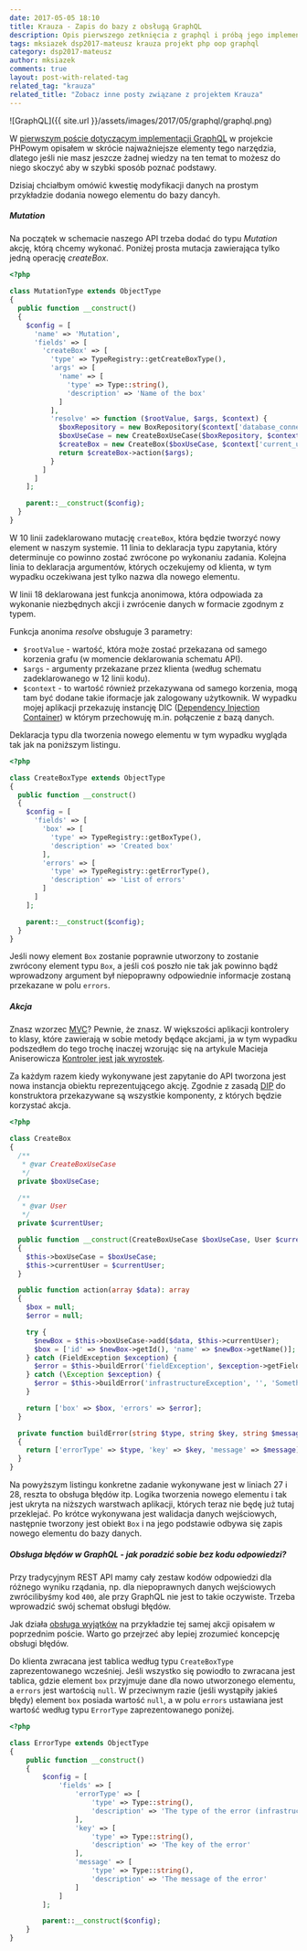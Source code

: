 ```yaml
---
date: 2017-05-05 18:10
title: Krauza - Zapis do bazy z obsługą GraphQL 
description: Opis pierwszego zetknięcia z graphql i próbą jego implementacji w projekcie php
tags: mksiazek dsp2017-mateusz krauza projekt php oop graphql
category: dsp2017-mateusz
author: mksiazek
comments: true
layout: post-with-related-tag
related_tag: "krauza"
related_title: "Zobacz inne posty związane z projektem Krauza"
---
```


![GraphQL]({{ site.url }}/assets/images/2017/05/graphql/graphql.png)

W [pierwszym poście dotyczącym implementacji GraphQL](/2017/04/23/kruaza-graphql-start.html) w projekcie PHPowym opisałem
w skrócie najważniejsze elementy tego narzędzia, dlatego jeśli nie masz jeszcze żadnej wiedzy na ten temat to możesz do
niego skoczyć aby w szybki sposób poznać podstawy.

Dzisiaj chciałbym omówić kwestię modyfikacji danych na prostym przykładzie dodania nowego elementu do bazy dancyh. 

##### Mutation
Na początek w schemacie naszego API trzeba dodać do typu *Mutation* akcję, którą chcemy wykonać. Poniżej prosta mutacja
zawierająca tylko jedną operację *createBox*.
~~~php
<?php

class MutationType extends ObjectType
{
  public function __construct()
  {
    $config = [
      'name' => 'Mutation',
      'fields' => [
        'createBox' => [
          'type' => TypeRegistry::getCreateBoxType(),
          'args' => [
            'name' => [
              'type' => Type::string(),
              'description' => 'Name of the box'
            ]
          ],
          'resolve' => function ($rootValue, $args, $context) {
            $boxRepository = new BoxRepository($context['database_connection']);
            $boxUseCase = new CreateBoxUseCase($boxRepository, $context['id_policy']);
            $createBox = new CreateBox($boxUseCase, $context['current_user']);
            return $createBox->action($args);
          }
        ]
      ]
    ];

    parent::__construct($config);
  }
}
~~~
W 10 linii zadeklarowano mutację `createBox`, która będzie tworzyć nowy element w naszym systemie. 11 linia to deklaracja
typu zapytania, który determinuje co powinno zostać zwrócone po wykonaniu zadania. Kolejna linia to deklaracja argumentów,
których oczekujemy od klienta, w tym wypadku oczekiwana jest tylko nazwa dla nowego elementu.

W linii 18 deklarowana jest funkcja anonimowa, która odpowiada za wykonanie niezbędnych akcji i zwrócenie danych
w formacie zgodnym z typem.

Funkcja anonima *resolve* obsługuje 3 parametry:
* `$rootValue` - wartość, która może zostać przekazana od samego korzenia grafu (w momencie deklarowania schematu API).
* `$args` - argumenty przekazane przez klienta (według schematu zadeklarowanego w 12 linii kodu).
* `$context` - to wartość również przekazywana od samego korzenia, mogą tam być dodane takie iformacje jak zalogowany
użytkownik. W wypadku mojej aplikacji przekazuję instancję DIC ([Dependency Injection Container](https://pimple.sensiolabs.org/))
w którym przechowuję m.in. połączenie z bazą danych. 

Deklaracja typu dla tworzenia nowego elementu w tym wypadku wygląda tak jak na poniższym listingu.
~~~php
<?php

class CreateBoxType extends ObjectType
{
  public function __construct()
  {
    $config = [
      'fields' => [
        'box' => [
          'type' => TypeRegistry::getBoxType(),
          'description' => 'Created box'
        ],
        'errors' => [
          'type' => TypeRegistry::getErrorType(),
          'description' => 'List of errors'
        ]
      ]
    ];

    parent::__construct($config);
  }
}
~~~
Jeśli nowy element `Box` zostanie poprawnie utworzony to zostanie zwrócony element typu `Box`, a jeśli coś poszło nie tak
jak powinno bądź wprowadzony argument był niepoprawny odpowiednie informacje zostaną przekazane w polu `errors`.

##### Akcja
Znasz wzorzec [MVC](https://pl.wikipedia.org/wiki/Model-View-Controller)? Pewnie, że znasz. W większości aplikacji
kontrolery to klasy, które zawierają w sobie metody będące akcjami, ja w tym wypadku podszedłem do tego trochę inaczej
wzorując się na artykule Macieja Aniserowicza [Kontroler jest jak wyrostek](http://devstyle.pl/2016/04/28/kontroler-jest-jak-wyrostek/).

Za każdym razem kiedy wykonywane jest zapytanie do API tworzona jest nowa instancja obiektu reprezentującego akcję.
Zgodnie z zasadą [DIP](https://en.wikipedia.org/wiki/Dependency_inversion_principle) do konstruktora przekazywane są
wszystkie komponenty, z których będzie korzystać akcja. 

~~~php
<?php

class CreateBox
{
  /**
   * @var CreateBoxUseCase
   */
  private $boxUseCase;

  /**
   * @var User
   */
  private $currentUser;

  public function __construct(CreateBoxUseCase $boxUseCase, User $currentUser)
  {
    $this->boxUseCase = $boxUseCase;
    $this->currentUser = $currentUser;
  }

  public function action(array $data): array
  {
    $box = null;
    $error = null;

    try {
      $newBox = $this->boxUseCase->add($data, $this->currentUser);
      $box = ['id' => $newBox->getId(), 'name' => $newBox->getName()];
    } catch (FieldException $exception) {
      $error = $this->buildError('fieldException', $exception->getFieldName(), $exception->getMessage());
    } catch (\Exception $exception) {
      $error = $this->buildError('infrastructureException', '', 'Something went wrong, try again.');
    }

    return ['box' => $box, 'errors' => $error];
  }

  private function buildError(string $type, string $key, string $message): array
  {
    return ['errorType' => $type, 'key' => $key, 'message' => $message];
  }
}
~~~

Na powyższym listingu konkretne zadanie wykonywane jest w liniach 27 i 28, reszta to obsługa błędów itp. Logika
tworzenia nowego elementu i tak jest ukryta na niższych warstwach aplikacji, których teraz nie będę już tutaj przeklejać.
Po krótce wykonywana jest walidacja danych wejściowych, następnie tworzony jest obiekt `Box` i na jego podstawie
odbywa się zapis nowego elementu do bazy danych.

##### Obsługa błędów w GraphQL - jak poradzić sobie bez kodu odpowiedzi?
Przy tradycyjnym REST API mamy cały zestaw kodów odpowiedzi dla różnego wyniku rządania, np. dla niepoprawnych danych
wejściowych zwrócilibyśmy kod `400`, ale przy GraphQL nie jest to takie oczywiste. Trzeba wprowadzić swój schemat obsługi
błędów.

Jak działa [obsługa wyjątków](/dsp2017-mateusz/2017/04/30/kruaza-obsluga-wyjatkow.html) na przykładzie tej samej akcji
opisałem w poprzednim poście. Warto go przejrzeć aby lepiej zrozumieć koncepcję obsługi błędów.

Do klienta zwracana jest tablica według typu `CreateBoxType` zaprezentowanego wcześniej. Jeśli wszystko się powiodło to
zwracana jest tablica, gdzie element `box` przyjmuje dane dla nowo utworzonego elementu, a `errors` jest wartością `null`.
W przeciwnym razie (jeśli wystąpiły jakieś błędy) element `box` posiada wartość `null`, a w polu `errors` ustawiana
jest wartość według typu `ErrorType` zaprezentowanego poniżej.

~~~php
<?php

class ErrorType extends ObjectType
{
    public function __construct()
    {
        $config = [
            'fields' => [
                'errorType' => [
                    'type' => Type::string(),
                    'description' => 'The type of the error (infrastructure issue or breaking the domain contract)'
                ],
                'key' => [
                    'type' => Type::string(),
                    'description' => 'The key of the error'
                ],
                'message' => [
                    'type' => Type::string(),
                    'description' => 'The message of the error'
                ]
            ]
        ];

        parent::__construct($config);
    }
}
~~~
